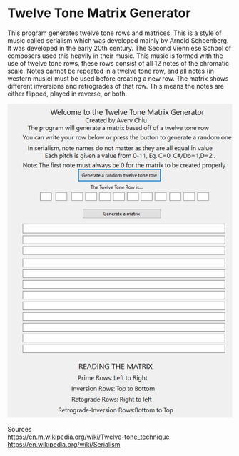 # Twelve Tone Matrix Generator
This program generates twelve tone rows and matrices. This is a style of music called serialism which was developed mainly by
Arnold Schoenberg. It was developed in the early 20th century. The Second Vienniese School of composers used this heavily in their music. This music is formed with the use of twelve tone rows, these rows consist of all 12 notes of the chromatic scale. Notes cannot be repeated in a twelve tone row, and all notes (in western music) must be used before creating a new row. The matrix shows different inversions and retrogrades of that row. This means the notes are either flipped, played in reverse, or both.

![TwelveToneMatrixGenerator](twelvetone.png)

Sources <br>
https://en.m.wikipedia.org/wiki/Twelve-tone_technique <br>
https://en.wikipedia.org/wiki/Serialism


